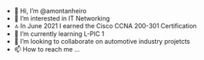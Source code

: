 - 👋 Hi, I’m @amontanheiro
- 👀 I’m interested in IT Networking
- 🔝 In June 2021 I earned the Cisco CCNA 200-301 Certification
- 🌱 I’m currently learning L-PIC 1
- 💞️ I’m looking to collaborate on automotive industry projetcts
- 📫 How to reach me ...

<!---
amontanheiro/amontanheiro is a ✨ special ✨ repository because its `README.md` (this file) appears on your GitHub profile.
You can click the Preview link to take a look at your changes.
--->
